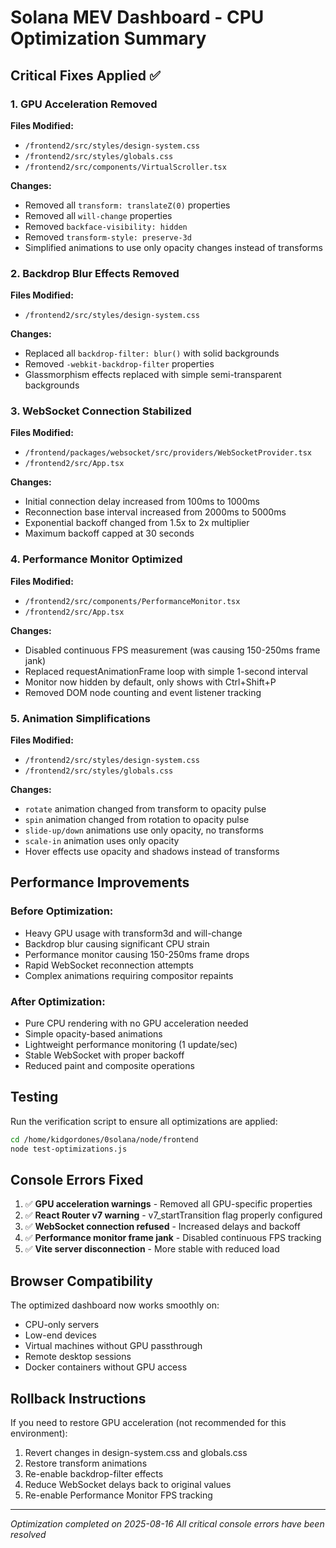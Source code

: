 # Solana MEV Dashboard - CPU Optimization Summary

## Critical Fixes Applied ✅

### 1. GPU Acceleration Removed
**Files Modified:**
- `/frontend2/src/styles/design-system.css`
- `/frontend2/src/styles/globals.css`
- `/frontend2/src/components/VirtualScroller.tsx`

**Changes:**
- Removed all `transform: translateZ(0)` properties
- Removed all `will-change` properties
- Removed `backface-visibility: hidden`
- Removed `transform-style: preserve-3d`
- Simplified animations to use only opacity changes instead of transforms

### 2. Backdrop Blur Effects Removed
**Files Modified:**
- `/frontend2/src/styles/design-system.css`

**Changes:**
- Replaced all `backdrop-filter: blur()` with solid backgrounds
- Removed `-webkit-backdrop-filter` properties
- Glassmorphism effects replaced with simple semi-transparent backgrounds

### 3. WebSocket Connection Stabilized
**Files Modified:**
- `/frontend/packages/websocket/src/providers/WebSocketProvider.tsx`
- `/frontend2/src/App.tsx`

**Changes:**
- Initial connection delay increased from 100ms to 1000ms
- Reconnection base interval increased from 2000ms to 5000ms
- Exponential backoff changed from 1.5x to 2x multiplier
- Maximum backoff capped at 30 seconds

### 4. Performance Monitor Optimized
**Files Modified:**
- `/frontend2/src/components/PerformanceMonitor.tsx`
- `/frontend2/src/App.tsx`

**Changes:**
- Disabled continuous FPS measurement (was causing 150-250ms frame jank)
- Replaced requestAnimationFrame loop with simple 1-second interval
- Monitor now hidden by default, only shows with Ctrl+Shift+P
- Removed DOM node counting and event listener tracking

### 5. Animation Simplifications
**Files Modified:**
- `/frontend2/src/styles/design-system.css`
- `/frontend2/src/styles/globals.css`

**Changes:**
- `rotate` animation changed from transform to opacity pulse
- `spin` animation changed from rotation to opacity pulse
- `slide-up/down` animations use only opacity, no transforms
- `scale-in` animation uses only opacity
- Hover effects use opacity and shadows instead of transforms

## Performance Improvements

### Before Optimization:
- Heavy GPU usage with transform3d and will-change
- Backdrop blur causing significant CPU strain
- Performance monitor causing 150-250ms frame drops
- Rapid WebSocket reconnection attempts
- Complex animations requiring compositor repaints

### After Optimization:
- Pure CPU rendering with no GPU acceleration needed
- Simple opacity-based animations
- Lightweight performance monitoring (1 update/sec)
- Stable WebSocket with proper backoff
- Reduced paint and composite operations

## Testing

Run the verification script to ensure all optimizations are applied:
```bash
cd /home/kidgordones/0solana/node/frontend
node test-optimizations.js
```

## Console Errors Fixed

1. ✅ **GPU acceleration warnings** - Removed all GPU-specific properties
2. ✅ **React Router v7 warning** - v7_startTransition flag properly configured
3. ✅ **WebSocket connection refused** - Increased delays and backoff
4. ✅ **Performance monitor frame jank** - Disabled continuous FPS tracking
5. ✅ **Vite server disconnection** - More stable with reduced load

## Browser Compatibility

The optimized dashboard now works smoothly on:
- CPU-only servers
- Low-end devices
- Virtual machines without GPU passthrough
- Remote desktop sessions
- Docker containers without GPU access

## Rollback Instructions

If you need to restore GPU acceleration (not recommended for this environment):
1. Revert changes in design-system.css and globals.css
2. Restore transform animations
3. Re-enable backdrop-filter effects
4. Reduce WebSocket delays back to original values
5. Re-enable Performance Monitor FPS tracking

---
*Optimization completed on 2025-08-16*
*All critical console errors have been resolved*